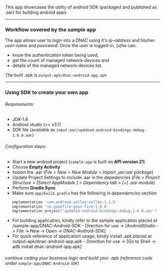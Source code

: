 This app showcases the utility of android SDK (packaged and published as .aar) for building android apps


---
### Workflow covered by the sample app
The app allows user to login into a DNAC using it's *ip-address* and his/her *user-name* and *password*. Once the user is logged-in, (s)he can:
  * know the authentication token being used,
  * get the count of managed network-devices and
  * details of the managed network-devices list.

The built .apk is `output-apk/dnac-android-app.apk`


---
### Using SDK to create your own app
###### Requirements:
  * JDK-1.8
  * Android studio (>= v3.1)
  * SDK file (available as `input-aar/updated-android-bindings-debug-1.0.0.aar`)

###### Configuration steps:
  * Start a new android project (`sample-app` is built on **API version 21**)
  * Choose **Empty Activity**
  * Import the .aar (*File > New > New Module >  Import .jar/.aar package*)
  * Update Project Settings to include .aar in the depedencies (*File > Project Structure > [Select AppModule ] > Dependency tab > [+] .aar module*)
  * Perform **Gradle Sync**
  * Make sure `app/build.gradle` has the following in *dependencies* section:
   ```gradle
      implementation 'com.android.volley:volley:1.1.0'
      implementation 'io.gsonfire:gson-fire:1.8.0'
      implementation project('updated-android-bindings-debug-1.0.0.aar')
  ```
  * For building application, kindly refer to the sample application placed at /sample-app/DNAC-Android-SDK - Direction for use -> [AndroidStudio -> File -> New -> Open -> DNAC-Android-SDK]
  * For quick reference of application usage, kindly install .apk placed at output-apk/dnac-android-app.apk - Direction for use -> [Go to Shell -> adb install dnac-android-app.apk] 
###### *continue coding your business logic and build your .apk* (reference code under `sample-app/DNAC-Android-SDK`)

